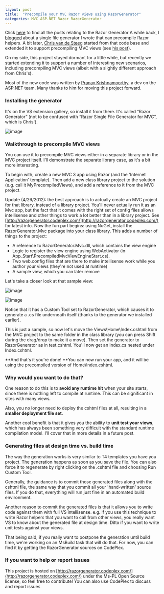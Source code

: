 ```yaml
---
layout: post
title:  "Precompile your MVC Razor views using RazorGenerator"
categories: MVC ASP.NET Razor RazorGenerator
---
```



Click [here](http://blog.davidebbo.com/search/label/RazorGenerator) to find all the posts relating to the Razor Generator A while back, I [blogged](http://blogs.msdn.com/b/davidebb/archive/2010/10/27/turn-your-razor-helpers-into-reusable-libraries.aspx) about a single file generator I wrote that can precompile Razor helpers. A bit later, [Chris van de Steeg](http://twitter.com/#!/csteeg) started from that code base and extended it to support precompiling MVC views (see [his post](http://www.chrisvandesteeg.nl/2010/11/22/embedding-pre-compiled-razor-views-in-your-dll/)).

On my side, this project stayed dormant for a little while, but recently we started extending it to support a number of interesting new scenarios, including precompiling MVC views (albeit with a slightly different approach from Chris's).

Most of the new code was written by [Pranav Krishnamoorthy](http://twitter.com/#!/pranav_km), a dev on the ASP.NET team. Many thanks to him for moving this project forward. 

### Installing the generator

It's on the VS extension gallery, so install it from there. It's called “Razor Generator” (not to be confused with “Razor Single File Generator for MVC”, which is Chris').

![image](http://lh5.ggpht.com/-jkOfjQOV26M/TgLpLIbuETI/AAAAAAAAAYo/B2r3nk0WFKo/image_thumb%25255B1%25255D.png?imgmax=800)

### 

### Walkthrough to precompile MVC views

You can use it to precompile MVC views either in a separate library or in the MVC project itself. I'll demonstrate the separate library case, as it's a bit more interesting.

To begin with, create a new MVC 3 app using Razor (and the 'Internet Application' template). Then add a new class library project to the solution (e.g. call it MyPrecompiledViews), and add a reference to it from the MVC project.


Update (4/26/2012): the best approach is to actually create an MVC project for that library, instead of a library project. You'll never actually run it as an Mvc app, but the fact that it comes with the right set of config files allows intellisense and other things to work a lot better than in a library project. See [http://razorgenerator.codeplex.com/](http://razorgenerator.codeplex.com/) for latest info.
Now the fun part begins: using NuGet, install the RazorGenerator.Mvc package into your class library. This adds a number of things to the project:

- A reference to RazorGenerator.Mvc.dll, which contains the view engine  
- Logic to register the view engine using WebActivator (in App_Start\PrecompiledMvcViewEngineStart.cs).  
- Two web.config files that are there to make intellisense work while you author your views (they're not used at runtime)  
- A sample view, which you can later remove





Let's take a closer look at that sample view:

![image](http://lh5.ggpht.com/-MQpzV2zjSZs/TgLpLkUkiBI/AAAAAAAAAYw/ji5bVXveX0M/image_thumb%25255B4%25255D.png?imgmax=800)

![image](http://lh3.ggpht.com/-Py4u8iBx64w/TgLpMGkQSzI/AAAAAAAAAY4/1C5hEvLy0pA/image_thumb%25255B8%25255D.png?imgmax=800)

Notice that it has a Custom Tool set to RazorGenerator, which causes it to generate a .cs file underneath itself (thanks to the generator we installed earlier).

This is just a sample, so now let's move the Views\Home\Index.cshtml from the MVC project to the same folder in the class library (you can press Shift during the drag/drop to make it a move). Then set the generator to RazorGenerator as in test.cshtml. You'll now get an Index.cs nested under Index.cshtml.

**And that's it you're done! **You can now run your app, and it will be using the precompiled version of Home\Index.cshtml. 

### Why would you want to do that?

One reason to do this is to **avoid any runtime hit** when your site starts, since there is nothing left to compile at runtime. This can be significant in sites with many views.

Also, you no longer need to deploy the cshtml files at all, resulting in a **smaller deployment file set**.

Another cool benefit is that it gives you the ability to **unit test your views**, which has always been something very difficult with the standard runtime compilation model. I'll cover that in more details in a future post. 

### Generating files at design time vs. build time

The way the generation works is very similar to T4 templates you have you project. The generation happens as soon as you save the file. You can also force it to regenerate by right clicking on the .cshtml file and choosing Run Custom Tool.

Generally, the guidance is to commit those generated files along with the cshtml file, the same way that you commit all your 'hand-written' source files. If you do that, everything will run just fine in an automated build environment.

Another reason to commit the generated files is that it allows you to write code against them with full VS intellisense. e.g. if you use this technique to write Razor helpers that you want to call from other views, you really want VS to know about the generated file at design time. Ditto if you want to write unit tests against your views.

That being said, if you really want to postpone the generation until build time, we're working on an MsBuild task that will do that. For now, you can find it by getting the RazorGenerator sources on CodePlex. 

### If you want to help or report issues

This project is hosted on [http://razorgenerator.codeplex.com/](http://razorgenerator.codeplex.com/) under the Ms-PL Open Source license, so feel free to contribute! You can also use CodePlex to discuss and report issues.

